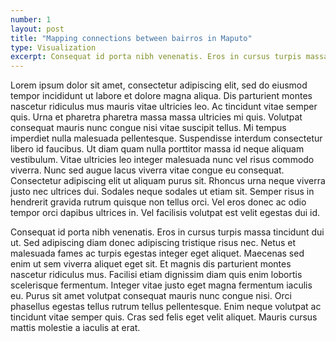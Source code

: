 ```yaml
---
number: 1
layout: post
title: "Mapping connections between bairros in Maputo"
type: Visualization
excerpt: Consequat id porta nibh venenatis. Eros in cursus turpis massa tincidunt dui ut. Sed adipiscing diam donec adipiscing tristique risus nec. Netus et malesuada fames ac turpis egestas integer eget aliquet.
---
```

Lorem ipsum dolor sit amet, consectetur adipiscing elit, sed do eiusmod tempor incididunt ut labore et dolore magna aliqua. Dis parturient montes nascetur ridiculus mus mauris vitae ultricies leo. Ac tincidunt vitae semper quis. Urna et pharetra pharetra massa massa ultricies mi quis. Volutpat consequat mauris nunc congue nisi vitae suscipit tellus. Mi tempus imperdiet nulla malesuada pellentesque. Suspendisse interdum consectetur libero id faucibus. Ut diam quam nulla porttitor massa id neque aliquam vestibulum. Vitae ultricies leo integer malesuada nunc vel risus commodo viverra. Nunc sed augue lacus viverra vitae congue eu consequat. Consectetur adipiscing elit ut aliquam purus sit. Rhoncus urna neque viverra justo nec ultrices dui. Sodales neque sodales ut etiam sit. Semper risus in hendrerit gravida rutrum quisque non tellus orci. Vel eros donec ac odio tempor orci dapibus ultrices in. Vel facilisis volutpat est velit egestas dui id.

Consequat id porta nibh venenatis. Eros in cursus turpis massa tincidunt dui ut. Sed adipiscing diam donec adipiscing tristique risus nec. Netus et malesuada fames ac turpis egestas integer eget aliquet. Maecenas sed enim ut sem viverra aliquet eget sit. Et magnis dis parturient montes nascetur ridiculus mus. Facilisi etiam dignissim diam quis enim lobortis scelerisque fermentum. Integer vitae justo eget magna fermentum iaculis eu. Purus sit amet volutpat consequat mauris nunc congue nisi. Orci phasellus egestas tellus rutrum tellus pellentesque. Enim neque volutpat ac tincidunt vitae semper quis. Cras sed felis eget velit aliquet. Mauris cursus mattis molestie a iaculis at erat.
